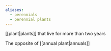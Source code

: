 ```yaml
---
aliases:
  - perennials
  - perennial plants
---
```

[[plant|plants]] that live for more than two years

The opposite of [[annual plant|annuals]]